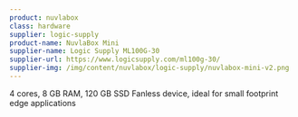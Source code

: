 ```yaml
---
product: nuvlabox
class: hardware
supplier: logic-supply
product-name: NuvlaBox Mini
supplier-name: Logic Supply ML100G-30
supplier-url: https://www.logicsupply.com/ml100g-30/
supplier-img: /img/content/nuvlabox/logic-supply/nuvlabox-mini-v2.png
---
```


4 cores, 8 GB RAM, 120 GB SSD
Fanless device, ideal for small footprint edge applications
